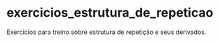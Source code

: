 # exercicios_estrutura_de_repeticao
Exercícios para treino sobre estrutura de repetição e seus derivados.
